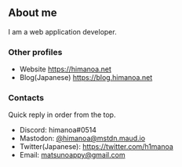 ## About me

I am a web application developer.

### Other profiles

- Website https://himanoa.net
- Blog(Japanese) https://blog.himanoa.net

### Contacts

Quick reply in order from the top.

- Discord: himanoa#0514
- Mastodon: [@himanoa@mstdn.maud.io](https://mstdn.maud.io/@himanoa)
- Twitter(Japanese): https://twitter.com/h1manoa
- Email: matsunoappy@gmail.com
